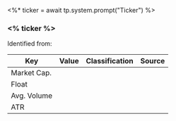 <%* ticker = await tp.system.prompt("Ticker") %>

### <% ticker %>

Identified from:

| Key         | Value | Classification | Source |
| ----------- | ----- | -------------- | ------ |
| Market Cap. |       |                |        |
| Float       |       |                |        |
| Avg. Volume |       |                |        |
| ATR         |       |                |        |
